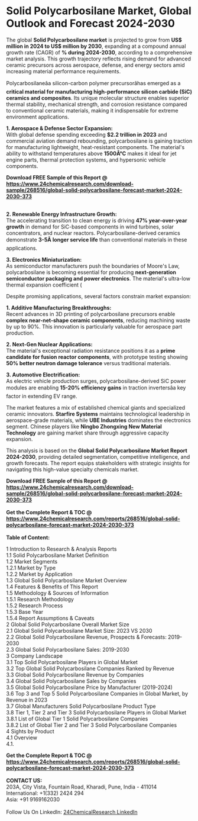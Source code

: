 <h1>Solid Polycarbosilane Market, Global Outlook and Forecast 2024-2030</h1><p>The global <strong>Solid Polycarbosilane market</strong> is projected to grow from <strong>US$ million in 2024 to US$ million by 2030</strong>, expanding at a compound annual growth rate (CAGR) of <strong>% during 2024-2030</strong>, according to a comprehensive market analysis. This growth trajectory reflects rising demand for advanced ceramic precursors across aerospace, defense, and energy sectors amid increasing material performance requirements.</p><p>Polycarbosilaneâa silicon-carbon polymer precursorâhas emerged as a <strong>critical material for manufacturing high-performance silicon carbide (SiC) ceramics and composites</strong>. Its unique molecular structure enables superior thermal stability, mechanical strength, and corrosion resistance compared to conventional ceramic materials, making it indispensable for extreme environment applications.</p><p><strong>1. Aerospace &amp; Defense Sector Expansion:</strong><br>
With global defense spending exceeding <strong>$2.2 trillion in 2023</strong> and commercial aviation demand rebounding, polycarbosilane is gaining traction for manufacturing lightweight, heat-resistant components. The material's ability to withstand temperatures above <strong>1500Â°C</strong> makes it ideal for jet engine parts, thermal protection systems, and hypersonic vehicle components.</p><div><b>Download FREE Sample of this Report @ 
            <a href="https://www.24chemicalresearch.com/download-sample/268516/global-solid-polycarbosilane-forecast-market-2024-2030-373">
            https://www.24chemicalresearch.com/download-sample/268516/global-solid-polycarbosilane-forecast-market-2024-2030-373</a></b></div><br><p><strong>2. Renewable Energy Infrastructure Growth:</strong><br>
The accelerating transition to clean energy is driving <strong>47% year-over-year growth</strong> in demand for SiC-based components in wind turbines, solar concentrators, and nuclear reactors. Polycarbosilane-derived ceramics demonstrate <strong>3-5Ã longer service life</strong> than conventional materials in these applications.</p><p><strong>3. Electronics Miniaturization:</strong><br>
As semiconductor manufacturers push the boundaries of Moore's Law, polycarbosilane is becoming essential for producing <strong>next-generation semiconductor packaging and power electronics</strong>. The material's ultra-low thermal expansion coefficient (

</p><p>Despite promising applications, several factors constrain market expansion:</p><p><strong>1. Additive Manufacturing Breakthroughs:</strong><br>
Recent advances in 3D printing of polycarbosilane precursors enable <strong>complex near-net-shape ceramic components</strong>, reducing machining waste by up to 90%. This innovation is particularly valuable for aerospace part production.</p><p><strong>2. Next-Gen Nuclear Applications:</strong><br>
The material's exceptional radiation resistance positions it as a <strong>prime candidate for fusion reactor components</strong>, with prototype testing showing <strong>50% better neutron damage tolerance</strong> versus traditional materials.</p><p><strong>3. Automotive Electrification:</strong><br>
As electric vehicle production surges, polycarbosilane-derived SiC power modules are enabling <strong>15-20% efficiency gains</strong> in traction invertersâa key factor in extending EV range.</p><p>The market features a mix of established chemical giants and specialized ceramic innovators. <strong>Starfire Systems</strong> maintains technological leadership in aerospace-grade materials, while <strong>UBE Industries</strong> dominates the electronics segment. Chinese players like <strong>Ningbo Zhongxing New Material Technology</strong> are gaining market share through aggressive capacity expansion.</p><p>This analysis is based on the <strong>Global Solid Polycarbosilane Market Report 2024-2030</strong>, providing detailed segmentation, competitive intelligence, and growth forecasts. The report equips stakeholders with strategic insights for navigating this high-value specialty chemicals market.</p><div><b>Download FREE Sample of this Report @ 
            <a href="https://www.24chemicalresearch.com/download-sample/268516/global-solid-polycarbosilane-forecast-market-2024-2030-373">
            https://www.24chemicalresearch.com/download-sample/268516/global-solid-polycarbosilane-forecast-market-2024-2030-373</a></b></div><br><div><b>Get the Complete Report & TOC @ 
            <a href="https://www.24chemicalresearch.com/reports/268516/global-solid-polycarbosilane-forecast-market-2024-2030-373">
            https://www.24chemicalresearch.com/reports/268516/global-solid-polycarbosilane-forecast-market-2024-2030-373</a></b></div><br>
            <b>Table of Content:</b><p>1 Introduction to Research & Analysis Reports<br />
    1.1 Solid Polycarbosilane Market Definition<br />
    1.2 Market Segments<br />
        1.2.1 Market by Type<br />
        1.2.2 Market by Application<br />
    1.3 Global Solid Polycarbosilane Market Overview<br />
    1.4 Features & Benefits of This Report<br />
    1.5 Methodology & Sources of Information<br />
        1.5.1 Research Methodology<br />
        1.5.2 Research Process<br />
        1.5.3 Base Year<br />
        1.5.4 Report Assumptions & Caveats<br />
2 Global Solid Polycarbosilane Overall Market Size<br />
    2.1 Global Solid Polycarbosilane Market Size: 2023 VS 2030<br />
    2.2 Global Solid Polycarbosilane Revenue, Prospects & Forecasts: 2019-2030<br />
    2.3 Global Solid Polycarbosilane Sales: 2019-2030<br />
3 Company Landscape<br />
    3.1 Top Solid Polycarbosilane Players in Global Market<br />
    3.2 Top Global Solid Polycarbosilane Companies Ranked by Revenue<br />
    3.3 Global Solid Polycarbosilane Revenue by Companies<br />
    3.4 Global Solid Polycarbosilane Sales by Companies<br />
    3.5 Global Solid Polycarbosilane Price by Manufacturer (2019-2024)<br />
    3.6 Top 3 and Top 5 Solid Polycarbosilane Companies in Global Market, by Revenue in 2023<br />
    3.7 Global Manufacturers Solid Polycarbosilane Product Type<br />
    3.8 Tier 1, Tier 2 and Tier 3 Solid Polycarbosilane Players in Global Market<br />
        3.8.1 List of Global Tier 1 Solid Polycarbosilane Companies<br />
        3.8.2 List of Global Tier 2 and Tier 3 Solid Polycarbosilane Companies<br />
4 Sights by Product<br />
    4.1 Overview<br />
        4.1.</p><div><b>Get the Complete Report & TOC @ 
            <a href="https://www.24chemicalresearch.com/reports/268516/global-solid-polycarbosilane-forecast-market-2024-2030-373">
            https://www.24chemicalresearch.com/reports/268516/global-solid-polycarbosilane-forecast-market-2024-2030-373</a></b></div><br><b>CONTACT US:</b><br>
            203A, City Vista, Fountain Road, Kharadi, Pune, India - 411014<br>
            International: +1(332) 2424 294<br>
            Asia: +91 9169162030 <br><br>
            Follow Us On LinkedIn: <a href="https://www.linkedin.com/company/24chemicalresearch/">24ChemicalResearch LinkedIn</a>